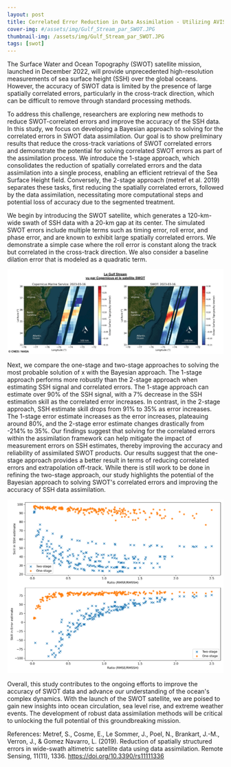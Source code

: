 ```yaml
---
layout: post
title: Correlated Error Reduction in Data Assimilation - Utilizing AVISO Proxy for Future SWOT Observations
cover-img: #/assets/img/Gulf_Stream_par_SWOT.JPG
thumbnail-img: /assets/img/Gulf_Stream_par_SWOT.JPG
tags: [swot]
---
```


The Surface Water and Ocean Topography (SWOT) satellite mission, launched in December 2022, will provide unprecedented high-resolution measurements of sea surface height (SSH) over the global oceans. However, the accuracy of SWOT data is limited by the presence of large spatially correlated errors, particularly in the cross-track direction, which can be difficult to remove through standard processing methods.

To address this challenge, researchers are exploring new methods to reduce SWOT-correlated errors and improve the accuracy of the SSH data. In this study, we focus on developing a Bayesian approach to solving for the correlated errors in SWOT data assimilation. Our goal is to show preliminary results that reduce the cross-track variations of SWOT correlated errors and demonstrate the potential for solving correlated SWOT errors as part of the assimilation process. We introduce the 1-stage approach, which consolidates the reduction of spatially correlated errors and the data assimilation into a single process, enabling an efficient retrieval of the Sea Surface Height field. Conversely, the 2-stage approach (metref et al. 2019) separates these tasks, first reducing the spatially correlated errors, followed by the data assimilation, necessitating more computational steps and potential loss of accuracy due to the segmented treatment.

We begin by introducing the SWOT satellite, which generates a 120-km-wide swath of SSH data with a 20-km gap at its center. The simulated SWOT errors include multiple terms such as timing error, roll error, and phase error, and are known to exhibit large spatially correlated errors. We demonstrate a simple case where the roll error is constant along the track but correlated in the cross-track direction. We also consider a baseline dilation error that is modeled as a quadratic term.

![Example figure showing SWOT versus AVISO](/assets/img/Gulf_Stream_par_SWOT.JPG)

Next, we compare the one-stage and two-stage approaches to solving the most probable solution of x with the Bayesian approach. The 1-stage approach performs more robustly than the 2-stage approach when estimating SSH signal and correlated errors. The 1-stage approach can estimate over 90% of the SSH signal, with a 7% decrease in the SSH estimation skill as the correlated error increases.  In contrast, in the 2-stage approach, SSH estimate skill drops from 91% to 35% as error increases. The 1-stage error estimate increases as the error increases, plateauing around 80%, and the 2-stage error estimate changes drastically from -214% to 35%. Our findings suggest that solving for the correlated errors within the assimilation framework can help mitigate the impact of measurement errors on SSH estimates, thereby improving the accuracy and reliability of assimilated SWOT products. Our results suggest that the one-stage approach provides a better result in terms of reducing correlated errors and extrapolation off-track. While there is still work to be done in refining the two-stage approach, our study highlights the potential of the Bayesian approach to solving SWOT's correlated errors and improving the accuracy of SSH data assimilation.

![Example figure showing SWOT versus AVISO](/assets/img/skill_ssh_errr_rmse_ratio.png)



Overall, this study contributes to the ongoing efforts to improve the accuracy of SWOT data and advance our understanding of the ocean's complex dynamics. With the launch of the SWOT satellite, we are poised to gain new insights into ocean circulation, sea level rise, and extreme weather events. The development of robust data assimilation methods will be critical to unlocking the full potential of this groundbreaking mission.

References: 
Metref, S., Cosme, E., Le Sommer, J., Poel, N., Brankart, J.-M., Verron, J., & Gomez Navarro, L. (2019). Reduction of spatially structured errors in wide-swath altimetric satellite data using data assimilation. Remote Sensing, 11(11), 1336. https://doi.org/10.3390/rs11111336

